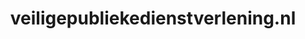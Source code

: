 ---
layout: post
title:  "veiligepubliekedienstverlening.nl"
internal_url:  "/data/veiligepubliekedienstverlening.nl.html"
categories: dutchgov
---